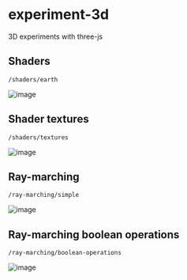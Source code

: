 # experiment-3d

3D experiments with three-js

## Shaders

`/shaders/earth`

![image](https://user-images.githubusercontent.com/29680544/176576720-de699b78-b1e0-4025-9ed4-bbb375f626d5.png)

## Shader textures

`/shaders/textures`

![image](https://user-images.githubusercontent.com/29680544/175184821-c76f47ec-9311-4902-a009-8154664862d5.png)

## Ray-marching

`/ray-marching/simple`

![image](https://user-images.githubusercontent.com/29680544/178081774-29fead99-5c1a-4df9-84e4-817fd32ea5be.png)


## Ray-marching boolean operations

`/ray-marching/boolean-operations`

![image](https://user-images.githubusercontent.com/29680544/178155616-82ffc626-ac53-44ba-a6a1-4332193750ce.png)


